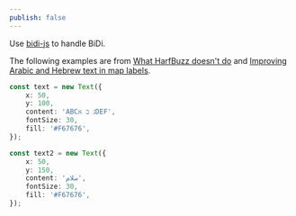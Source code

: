 ```yaml
---
publish: false
---
```


Use [bidi-js] to handle BiDi.

<script setup>
import Bidi from '../components/Bidi.vue'
</script>

<Bidi />

The following examples are from [What HarfBuzz doesn't do] and [Improving Arabic and Hebrew text in map labels].

```ts
const text = new Text({
    x: 50,
    y: 100,
    content: 'ABCג ב אDEF',
    fontSize: 30,
    fill: '#F67676',
});

const text2 = new Text({
    x: 50,
    y: 150,
    content: 'سلام',
    fontSize: 30,
    fill: '#F67676',
});
```

[bidi-js]: https://github.com/lojjic/bidi-js
[Improving Arabic and Hebrew text in map labels]: https://blog.mapbox.com/improving-arabic-and-hebrew-text-in-map-labels-fd184cf5ebd1
[What HarfBuzz doesn't do]: https://harfbuzz.github.io/what-harfbuzz-doesnt-do.html

